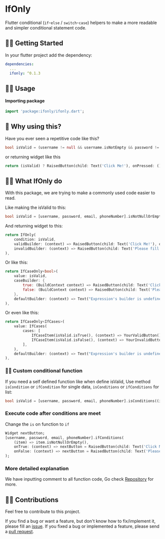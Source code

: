 # IfOnly

Flutter conditional (`if`-`else` / `switch`-`case`) helpers to make a more readable and simpler conditional statement code.

## 🏃‍♂️ Getting Started

In your flutter project add the dependency:

```yml
dependencies:
  ...
  ifonly: ^0.1.3
```

## 🧞‍♂️ Usage
#### Importing package
```dart
import 'package:ifonly/ifonly.dart';
```

## 🐋 Why using this?

Have you ever seen a repetitive code like this?

```dart
bool isValid = (username != null && username.isNotEmpty && password != null && password.isNotEmpty && email != null && email.isNotEmpty && phoneNumber != null && phoneNumber.isNotEmpty);
```

or returning widget like this

```dart
return (isValid) ? RaisedButton(child: Text('Click Me!'), onPressed: () => print('Hi!');) : RaisedButton(child: Text('Please fill the empty field first!'), onPressed: null;
```

## 🧙‍♂️ What IfOnly do

With this package, we are trying to make a commonly used code easier to read.

Like making the isValid to this:

```dart
bool isValid = [username, password, email, phoneNumber].isNotNullOrEmpties();
```

And returning widget to this:

```dart
return IfOnly(
    condition: isValid,
    validBuilder: (context) => RaisedButton(child: Text('Click Me!'), onPressed: () => print('Hi!');),
    invalidBuilder: (context) => RaisedButton(child: Text('Please fill the empty field first!'),
),
```

Or like this:

```dart
return IfCaseOnly<bool>(
    value: isValid,
    caseBuilder: {
        true: (BuildContext context) => RaisedButton(child: Text('Click Me!'), onPressed: () => print('Hi!');),
        false: (BuildContext context) => RaisedButton(child: Text('Please fill the empty field first!'),
    },
    defaultBuilder: (context) => Text("Expression's builder is undefined. please input it to caseBuilder."),
),
```
Or even like this:

```dart
return IfCaseOnly<IfCases>(
    value: IfCases(
        cases: [
            IfCaseItem(isValid.isTrue(), (context) => YourValidButton()),
            IfCaseItem(isValid.isFalse(), (context) => YourInvalidButton()),
        ],
    ),
    defaultBuilder: (context) => Text("Expression's builder is undefined. please input it to caseBuilder."),
),
```

### 👨‍🎨 Custom conditional function

If you need a self defined function like when define isValid, 
Use method `isCondition` or `ifCondition` for single data, `isConditions` or `ifConditions` for list:

```dart
bool isValid = [username, password, email, phoneNumber].isConditions((item) => item.isNotNullOrEmpty());
```

### Execute code after conditions are meet

Change the `is` on function to `if`

```dart
Widget nextButton;
[username, password, email, phoneNumber].ifConditions(
    (item) => item.isNotNullOrEmpty(),
    onTrue: (context) => nextButton = RaisedButton(child: Text('Click Me!'), onPressed: () => print('Hi!');),
    onFalse: (context) => nextButton = RaisedButton(child: Text('Please fill the empty field first!'),
);
```

### More detailed explanation

We have inputting comment to all function code, Go check [Repository](https://github.com/agungnursatria/ifonly/tree/master/lib) for more.

## 🙏🏻  Contributions

Feel free to contribute to this project.

If you find a bug or want a feature, but don't know how to fix/implement it, please fill an [issue](https://github.com/agungnursatria/ifonly/issues).
If you fixed a bug or implemented a feature, please send a [pull request](https://github.com/agungnursatria/ifonly/pulls).